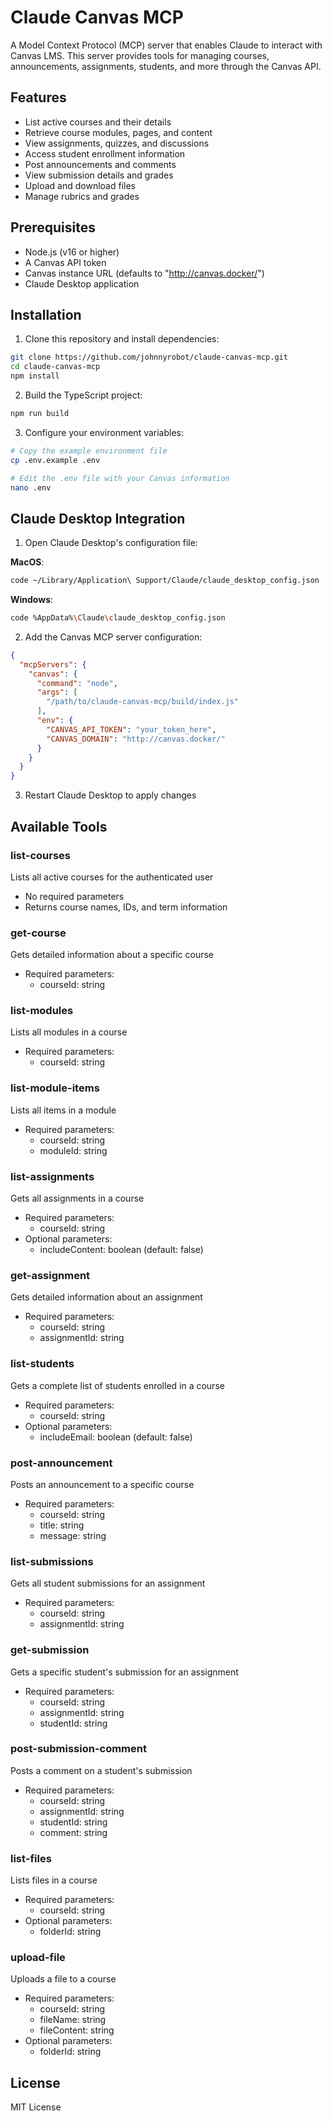 # Claude Canvas MCP

A Model Context Protocol (MCP) server that enables Claude to interact with Canvas LMS. This server provides tools for managing courses, announcements, assignments, students, and more through the Canvas API.

## Features

- List active courses and their details
- Retrieve course modules, pages, and content
- View assignments, quizzes, and discussions
- Access student enrollment information
- Post announcements and comments
- View submission details and grades
- Upload and download files
- Manage rubrics and grades

## Prerequisites

- Node.js (v16 or higher)
- A Canvas API token
- Canvas instance URL (defaults to "http://canvas.docker/")
- Claude Desktop application

## Installation

1. Clone this repository and install dependencies:

```bash
git clone https://github.com/johnnyrobot/claude-canvas-mcp.git
cd claude-canvas-mcp
npm install
```

2. Build the TypeScript project:

```bash
npm run build
```

3. Configure your environment variables:

```bash
# Copy the example environment file
cp .env.example .env

# Edit the .env file with your Canvas information
nano .env
```

## Claude Desktop Integration

1. Open Claude Desktop's configuration file:

**MacOS**:

```bash
code ~/Library/Application\ Support/Claude/claude_desktop_config.json
```

**Windows**:

```bash
code %AppData%\Claude\claude_desktop_config.json
```

2. Add the Canvas MCP server configuration:

```json
{
  "mcpServers": {
    "canvas": {
      "command": "node",
      "args": [
        "/path/to/claude-canvas-mcp/build/index.js"
      ],
      "env": {
        "CANVAS_API_TOKEN": "your_token_here",
        "CANVAS_DOMAIN": "http://canvas.docker/"
      }
    }
  }
}
```

3. Restart Claude Desktop to apply changes

## Available Tools

### list-courses

Lists all active courses for the authenticated user
- No required parameters
- Returns course names, IDs, and term information

### get-course

Gets detailed information about a specific course
- Required parameters:
  - courseId: string

### list-modules

Lists all modules in a course
- Required parameters:
  - courseId: string

### list-module-items

Lists all items in a module
- Required parameters:
  - courseId: string
  - moduleId: string

### list-assignments

Gets all assignments in a course
- Required parameters:
  - courseId: string
- Optional parameters:
  - includeContent: boolean (default: false)

### get-assignment

Gets detailed information about an assignment
- Required parameters:
  - courseId: string
  - assignmentId: string

### list-students

Gets a complete list of students enrolled in a course
- Required parameters:
  - courseId: string
- Optional parameters:
  - includeEmail: boolean (default: false)

### post-announcement

Posts an announcement to a specific course
- Required parameters:
  - courseId: string
  - title: string
  - message: string

### list-submissions

Gets all student submissions for an assignment
- Required parameters:
  - courseId: string
  - assignmentId: string

### get-submission

Gets a specific student's submission for an assignment
- Required parameters:
  - courseId: string
  - assignmentId: string
  - studentId: string

### post-submission-comment

Posts a comment on a student's submission
- Required parameters:
  - courseId: string
  - assignmentId: string
  - studentId: string
  - comment: string

### list-files

Lists files in a course
- Required parameters:
  - courseId: string
- Optional parameters:
  - folderId: string

### upload-file

Uploads a file to a course
- Required parameters:
  - courseId: string
  - fileName: string
  - fileContent: string
- Optional parameters:
  - folderId: string

## License

MIT License
